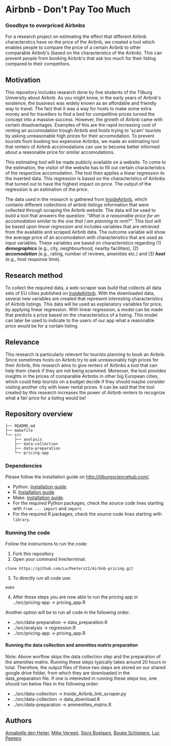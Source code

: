 # Airbnb - Don't Pay Too Much
### Goodbye to overpriced Airbnbs

For a research project on estimating the effect that different Airbnb characterstics have on the price of the Airbnb, we created a tool which enables people to compare the price of a certain Airbnb to other comparable Airbnb's (based on the characterstics of the Airbnb). This can prevent people from booking Airbnb's that ask too much for their listing compared to their competitors. 


## Motivation

This repository includes research done by five students of the Tilburg University about Airbnb. As you might know, in the early years of Airbnb's existence, the business was widely known as an affordable and friendly way to travel. The fact that it was a way for hosts to make some extra money and for travellers to find a bed for competitive prices turned the concept into a massive success. However, the growth of Airbnb came with certain disadvantages. Examples of this are the rapid increasing cost of renting an accomodation trough Airbnb and hosts trying to 'scam' tourists by asking unreasonable high prices for their accomodation. To prevent tourists from booking too expensive Airbnbs, we made an estimating tool that renters of Airbnb accomodations can use to become better informed about a reasonable price for similar accomodations. 

This estimating tool will be made publicly available on a website. To come to the estimation, the visitor of the website has to fill out certain characteristcs of the  respective accomodation. The tool then applies a linear regression to the inserted data. This regression is based on the characteristics of Airbnbs that turned out to have the highest impact on price. The output of the regression is an estimation of the price. 

The data used in the research is gathered from [InsideAirbnb](http://insideairbnb.com/get-the-data.html), which contains different collections of airbnb listings information that were collected through scraping the Airbnb website. The data will be used to build a tool that answers the question: *"What is a reasonable price for an accomodation similar to the one that I am planning to rent?"*. This tool will be based upon *linear regression* and includes variables that are retrieved from the available and scraped Airbnb data. The outcome variable will show the average price of an accomodation with characteristics that are used as input variables. These variables are based on characteristics regarding (1) ***demographics*** (e.g., city, neighbourhood, nearby facilities), (2) ***accomodation*** (e.g., rating, number of reviews, amenities etc.) and (3) ***host*** (e.g., host response time). 

## Research method 

To collect the required data, a web-scraper was build that collects all data sets of EU cities published on [InsideAirbnb](http://insideairbnb.com/get-the-data.html). With the downloaded data, several new variables are created that represent interesting characteristics of Airbnb listings. This data will be used as explanatory variables for price, by applying linear regression. With linear regression, a model can be made that predicts a price based on the characteristics of a listing. This model can later be used to indicate to the users of our app what a reasonable price would be for a certain listing.

## Relevance

This research is particularly relevant for tourists planning to book an Airbnb. Since sometimes hosts on Airbnb try to ask unreasonably high prices for their Airbnb, this research aims to give renters of Airbnbs a tool that can help them check if they are not being scammed. Moreover, the tool provides insights in the prices of comparable Airbnbs in other big European cities, which could help tourists on a budget decide if they should maybe consider visiting another city with lower rental prices. It can be said that the tool created by this research increases the power of Airbnb renters to recognize what a fair price for a listing would be!

## Repository overview

```
├── README.md
├── makefile
└── src
    ├── analysis
    ├── data-collection
    ├── data-preparation
    └── pricing-app
```

### Dependencies

Please follow the installation guide on http://tilburgsciencehub.com/.

- Python. [Installation guide](http://tilburgsciencehub.com/setup/python/).
- R. [Installation guide](http://tilburgsciencehub.com/setup/r/).
- Make. [Installation guide](http://tilburgsciencehub.com/setup/make).
- For the required Python packages, check the source code lines starting with ```from ... import``` and ```import```.
- For the required R packages, check the source code lines starting with ```library```.

### Running the code

Follow the instructions to run the code:
1. Fork this repository
2. Open your command line/terminal:

```
clone https://github.com/LucPeeters21/Airbnb-pricing.git
```
3. To directly run all code use:

```
make
```
4. After these steps you are now able to run the pricing app in ../src/pricing-app -> pricing_app.R

Another option will be to run all code in the following order:
- ../src/data-preparation -> data_preparation.R
- ../src/analysis -> regression.R
- ../src/pricing-app -> pricing_app.R


#### Running the data collection and amenities matrix preparation
Note: Above worflow skips the data collection step and the preparation of the amenities matrix. Running these steps typically takes around 20 hours in total. Therefore, the output files of these two steps are stored on our shared google drive folder, from which they are downloaded in the data_preparation file. If one is interested in running these steps too, one should run below files in the following order:
- ../src/data-collection -> Inside_Airbnb_link_scraper.py
- ../src/data-collection -> data_download.R
- ../src/data-preparation -> ammenities_matrix.R

## Authors

[Annabelle den Heijer](https://github.com/annabelledenh), [Mike Verweij](https://github.com/Mikeverweij96), [Sjors Boelaars](https://github.com/SjorsBoelaars1), [Bouke Schippers](https://github.com/BSchippers1), [Luc Peeters](https://github.com/LucPeeters21)
